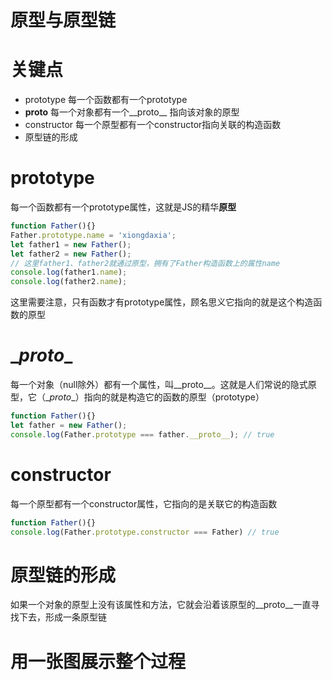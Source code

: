 原型与原型链
===========================

关键点
===========================
* prototype 每一个函数都有一个prototype
* __proto__ 每一个对象都有一个__proto__ 指向该对象的原型
* constructor 每一个原型都有一个constructor指向关联的构造函数
* 原型链的形成

prototype  
===========================
每一个函数都有一个prototype属性，这就是JS的精华**原型**

```js
function Father(){}
Father.prototype.name = 'xiongdaxia';
let father1 = new Father();
let father2 = new Father();
// 这里father1、father2就通过原型，拥有了Father构造函数上的属性name
console.log(father1.name);
console.log(father2.name);
```
这里需要注意，只有函数才有prototype属性，顾名思义它指向的就是这个构造函数的原型

\__proto__
===========================
每一个对象（null除外）都有一个属性，叫__proto__。这就是人们常说的隐式原型，它（\__proto__）指向的就是构造它的函数的原型（prototype）
```js
function Father(){}
let father = new Father();
console.log(Father.prototype === father.__proto__); // true
```

constructor
============================
每一个原型都有一个constructor属性，它指向的是关联它的构造函数
```js
function Father(){}
console.log(Father.prototype.constructor === Father) // true
```

原型链的形成
===========================
如果一个对象的原型上没有该属性和方法，它就会沿着该原型的__proto__一直寻找下去，形成一条原型链

用一张图展示整个过程
=============================
